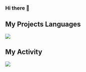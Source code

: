 ### Hi there 👋

## My Projects Languages
<img src="https://github-readme-stats.vercel.app/api/top-langs/?username=faraz-git&layout=donut" />

## My Activity
<img src="https://github-readme-stats.vercel.app/api?username=faraz-git&show_icons=true&theme=radical" />
